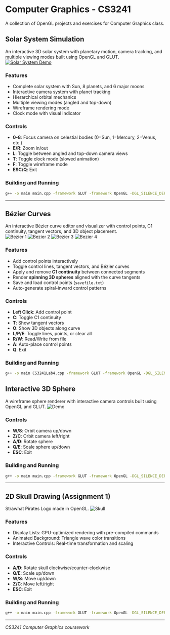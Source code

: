# Computer Graphics - CS3241
A collection of OpenGL projects and exercises for Computer Graphics class.

## Solar System Simulation
An interactive 3D solar system with planetary motion, camera tracking, and multiple viewing modes built using OpenGL and GLUT.
[![Solar System Demo](https://img.youtube.com/vi/z4otZGtN46M/0.jpg)](https://youtu.be/z4otZGtN46M)

### Features
- Complete solar system with Sun, 8 planets, and 6 major moons
- Interactive camera system with planet tracking
- Hierarchical orbital mechanics
- Multiple viewing modes (angled and top-down)
- Wireframe rendering mode
- Clock mode with visual indicator

### Controls
- **0-8**: Focus camera on celestial bodies (0=Sun, 1=Mercury, 2=Venus, etc.)
- **E/R**: Zoom in/out
- **L**: Toggle between angled and top-down camera views
- **T**: Toggle clock mode (slowed animation)
- **F**: Toggle wireframe mode
- **ESC/Q**: Exit

### Building and Running
```bash
g++ -o main main.cpp -framework GLUT -framework OpenGL -DGL_SILENCE_DEPRECATION -framework Cocoa && ./main
```

---
## Bézier Curves
An interactive Bézier curve editor and visualizer with control points, C1 continuity, tangent vectors, and 3D object placement.  
![Bezier 1](media/bezier1.png)
![Bezier 2](media/bezier2.png)
![Bezier 3](media/bezier3.png)
![Bezier 4](media/bezier4.png)

### Features
- Add control points interactively  
- Toggle control lines, tangent vectors, and Bézier curves  
- Apply and remove **C1 continuity** between connected segments  
- Render **spinning 3D spheres** aligned with the curve tangents  
- Save and load control points (`savefile.txt`)  
- Auto-generate spiral-inward control patterns  

### Controls
- **Left Click**: Add control point  
- **C**: Toggle C1 continuity  
- **T**: Show tangent vectors  
- **O**: Show 3D objects along curve  
- **L/P/E**: Toggle lines, points, or clear all  
- **R/W**: Read/Write from file  
- **A**: Auto-place control points  
- **Q**: Exit  

### Building and Running
```bash
g++ -o main CS3241Lab4.cpp -framework GLUT -framework OpenGL -DGL_SILENCE_DEPRECATION -framework Cocoa && ./main
```

## Interactive 3D Sphere
A wireframe sphere renderer with interactive camera controls built using OpenGL and GLUT.
![Demo](https://raw.githubusercontent.com/patrykmrozek/ComputerGraphics-CS3241/main/media/sphereWireframe.gif)

### Controls
- **W/S**: Orbit camera up/down
- **Z/C**: Orbit camera left/right  
- **A/D**: Rotate sphere
- **Q/E**: Scale sphere up/down
- **ESC**: Exit

### Building and Running
```bash
g++ -o main main.cpp -framework GLUT -framework OpenGL -DGL_SILENCE_DEPRECATION -framework Cocoa && ./main
```

---

## 2D Skull Drawing (Assignment 1)
Strawhat Pirates Logo made in OpenGL.
![Skull](https://raw.githubusercontent.com/patrykmrozek/ComputerGraphics-CS3241/main/media/strawhats-ss2.JPG)

### Features
- Display Lists: GPU-optimized rendering with pre-compiled commands
- Animated Background: Triangle wave color transitions
- Interactive Controls: Real-time transformation and scaling

### Controls
- **A/D**: Rotate skull clockwise/counter-clockwise
- **Q/E**: Scale up/down
- **W/S**: Move up/down
- **Z/C**: Move left/right
- **ESC**: Exit

### Building and Running
```bash
g++ -o main main.cpp -framework GLUT -framework OpenGL -DGL_SILENCE_DEPRECATION -framework Cocoa && ./main
```

---

*CS3241 Computer Graphics coursework*

